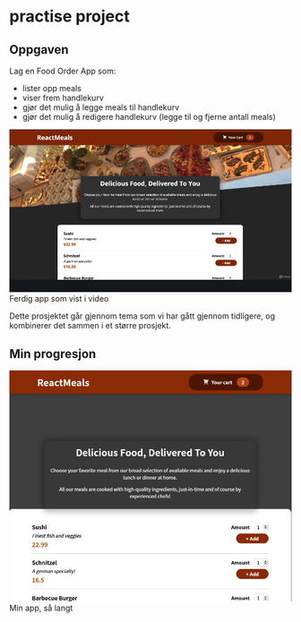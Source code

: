 # practise project

## Oppgaven
Lag en Food Order App som:
- lister opp meals
- viser frem handlekurv
- gjør det mulig å legge meals til handlekurv
- gjør det mulig å redigere handlekurv (legge til og fjerne antall meals)

![ferdig_app](public/screenshots/ferdig-app-vist-i-video.png)
Ferdig app som vist i video

Dette prosjektet går gjennom tema som vi har gått gjennom tidligere, og kombinerer det sammen i et større prosjekt.

## Min progresjon

![min_app](public/screenshots/app-2021-04-26-140530.png)
Min app, så langt